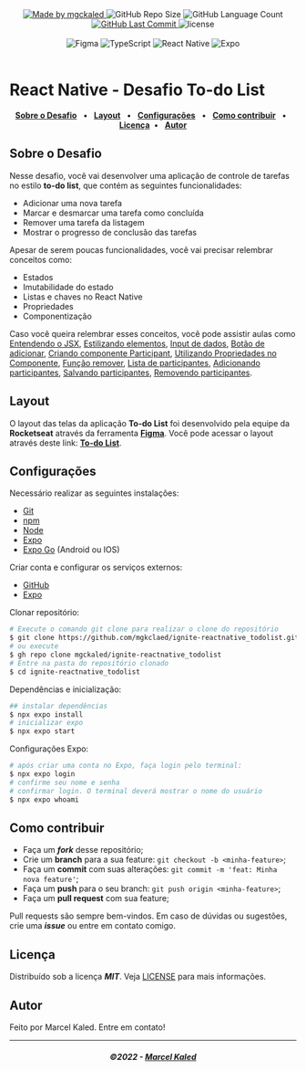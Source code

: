 <!-- markdownlint-disable MD033 -->
<!-- markdownlint-disable MD041 -->

<div align="center">
   <a href="https://github.com/mgckaled">
      <img alt="Made by mgckaled" src="https://img.shields.io/badge/made%20by-mgckaled-yellow">
   </a>
   <img alt="GitHub Repo Size" src="https://img.shields.io/github/repo-size/mgckaled/ignite-reactnative_todolist">
   <img alt="GitHub Language Count" src="https://img.shields.io/github/languages/count/mgckaled/ignite-reactnative_todolist">
   <a href="https://github.com/mgckaled/ignite-reactnative_todolist/commits/main">
      <img alt="GitHub Last Commit" src="https://img.shields.io/github/last-commit/mgckaled/ignite-reactnative_todolist">
   </a>
   <img alt="license" src="https://img.shields.io/github/license/mgckaled/ignite-reactnative_todolist">
  
</div>

<br>

<div align="center">
  <a>
     <img alt="Figma" src="https://img.shields.io/badge/Figma-F24E1E?style=for-the-badge&logo=figma&logoColor=white"/>
     <img alt="TypeScript" src="https://img.shields.io/badge/typescript-%23007ACC.svg?style=for-the-badge&logo=typescript&logoColor=white"/>
     <img alt="React Native" src="https://img.shields.io/badge/react_native-%2320232a.svg?style=for-the-badge&logo=react&logoColor=%2361DAFB"/>
     <img alt="Expo" src="https://img.shields.io/badge/expo-1C1E24?style=for-the-badge&logo=expo&logoColor=#D04A37"/>

  <a/>
</div>

<br>

# React Native - Desafio To-do List

<div align="center">

[**Sobre o Desafio**](#sobre-o-desafio) &nbsp;&nbsp;**•**&nbsp;&nbsp;
[**Layout**](#layout) &nbsp;&nbsp;**•**&nbsp;&nbsp;
[**Configurações**](#configurações) &nbsp;&nbsp;**•**&nbsp;&nbsp;
[**Como contribuir**](#como-contribuir) &nbsp;&nbsp;**•**&nbsp;&nbsp;
[**Licença**](#licença)&nbsp;&nbsp;**•**&nbsp;&nbsp;
[**Autor**](#autor)

</div>

## Sobre o Desafio

Nesse desafio, você vai desenvolver uma aplicação de controle de tarefas no estilo **to-do list**, que contém as seguintes funcionalidades:

- Adicionar uma nova tarefa
- Marcar e desmarcar uma tarefa como concluída
- Remover uma tarefa da listagem
- Mostrar o progresso de conclusão das tarefas

Apesar de serem poucas funcionalidades, você vai precisar relembrar conceitos como:

- Estados
- Imutabilidade do estado
- Listas e chaves no React Native
- Propriedades
- Componentização

Caso você queira relembrar esses conceitos, você pode assistir aulas como [Entendendo o JSX](https://app.rocketseat.com.br/node/projeto-01/group/fundamentos-2/lesson/entendendo-o-jsx), [Estilizando elementos](https://app.rocketseat.com.br/node/projeto-01/group/fundamentos-2/lesson/estilizando-elementos), [Input de dados](https://app.rocketseat.com.br/node/projeto-01/group/fundamentos-2/lesson/input-de-dados), [Botão de adicionar](https://app.rocketseat.com.br/node/projeto-01/group/fundamentos-2/lesson/botao-de-adicionar), [Criando componente Participant](https://app.rocketseat.com.br/node/projeto-01/group/fundamentos-2/lesson/criando-componente-participant), [Utilizando Propriedades no Componente](https://app.rocketseat.com.br/node/projeto-01/group/fundamentos-2/lesson/utilizando-propriedades-no-componente), [Função remover](https://app.rocketseat.com.br/node/projeto-01/group/fundamentos-2/lesson/funcao-remover), [Lista de participantes](https://app.rocketseat.com.br/node/projeto-01/group/fundamentos-2/lesson/lista-de-participantes), [Adicionando participantes](https://app.rocketseat.com.br/node/projeto-01/group/finalizando-o-app/lesson/adicionando-participantes), [Salvando participantes](https://app.rocketseat.com.br/node/projeto-01/group/finalizando-o-app/lesson/salvando-participante-no-estado), [Removendo participantes](https://app.rocketseat.com.br/node/projeto-01/group/finalizando-o-app/lesson/removendo-participantes).

## Layout

O layout das telas da aplicação **To-do List** foi desenvolvido pela equipe da **Rocketseat** através da ferramenta [**Figma**](https://www.figma.com).
Você pode acessar o layout através deste link: [**To-do List**](https://www.figma.com/file/oNACBbgggHBn0MFdOZl39j).

## Configurações

Necessário realizar as seguintes instalações:

- [Git](https://git-scm.com/)
- [npm](https://www.npmjs.com/)
- [Node](https://nodejs.org/)
- [Expo](https://docs.expo.dev/)
- [Expo Go](https://expo.dev/client) (Android ou IOS)

Criar conta e configurar os serviços externos:

- [GitHub](https://github.com/)
- [Expo](https://expo.dev/)

Clonar repositório:

```bash
# Execute o comando git clone para realizar o clone do repositório
$ git clone https://github.com/mgkclaed/ignite-reactnative_todolist.git
# ou execute
$ gh repo clone mgckaled/ignite-reactnative_todolist
# Entre na pasta do repositório clonado
$ cd ignite-reactnative_todolist
```

Dependências e inicialização:

```bash
## instalar dependências
$ npx expo install
# inicializar expo
$ npx expo start
```

Configurações Expo:

```bash
# após criar uma conta no Expo, faça login pelo terminal:
$ npx expo login
# confirme seu nome e senha
# confirmar login. O terminal deverá mostrar o nome do usuário
$ npx expo whoami
```

## Como contribuir

- Faça um **_fork_** desse repositório;
- Crie um **branch** para a sua feature: `git checkout -b <minha-feature>`;
- Faça um **commit** com suas alterações: `git commit -m 'feat: Minha nova feature'`;
- Faça um **push** para o seu branch: `git push origin <minha-feature>`;
- Faça um **pull request** com sua feature;

Pull requests são sempre bem-vindos. Em caso de dúvidas ou sugestões, crie uma _**issue**_ ou entre em contato comigo.

## Licença

Distribuído sob a licença **_MIT_**. Veja [LICENSE](LICENSE) para mais informações.

## Autor

Feito por Marcel Kaled. Entre em contato!

---

<h5 align="center">
  &copy;2022 - <a href="https://github.com/mgckaled/">Marcel Kaled</a>
</h5>
